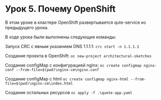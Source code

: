 # Урок 5. Почему OpenShift

В этом уроке в кластере OpenShift развертывается qute-service из предыдущего урока. 

В ходе урока были выполнены следующие команды:

Запуск CRC с явным указанием DNS 1.1.1.1:
`crc start -n 1.1.1.1`

Создание проекта в OpenShift:
`oc new-project architectural-sketches`

Создание configMap с конфигурацией nginx:
`oc create configmap nginx-conf --from-file=$(pwd)\nginx-cm\nginx.conf`

Создание configMap с html
`oc create configmap nginx-html --from-file=$(pwd)\nginx-cm\index.html`

Создание остальных ресурсов 
`oc apply -f .\quote-app.yaml`